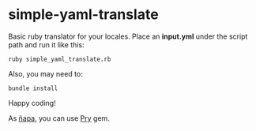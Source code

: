 # simple-yaml-translate
Basic ruby translator for your locales. Place an **input.yml** under the script path and run it like this: 

``` ruby simple_yaml_translate.rb ``` 

Also, you may need to:

``` bundle install ``` 

  Happy coding! 

As [ñapa](https://monocuco.info/), you can use [Pry](https://github.com/pry/pry) gem.
